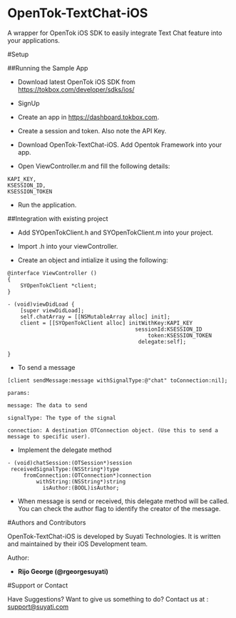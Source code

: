 # OpenTok-TextChat-iOS
A wrapper for OpenTok iOS SDK to easily integrate Text Chat feature into your applications.

#Setup

##Running the Sample App

* Download latest OpenTok iOS SDK from https://tokbox.com/developer/sdks/ios/

* SignUp

* Create an app in https://dashboard.tokbox.com.

* Create a session and token. Also note the API Key.

* Download OpenTok-TextChat-iOS. Add Opentok Framework into your app.

* Open ViewController.m and fill the following details:
```
KAPI_KEY, 
KSESSION_ID, 
KSESSION_TOKEN
```
* Run the application. 

##Integration with existing project 

* Add SYOpenTokClient.h and SYOpenTokClient.m into your project.

* Import .h into your viewController.

* Create an object and intialize it using the following:

```
@interface ViewController ()
{
    SYOpenTokClient *client;
}

- (void)viewDidLoad {
    [super viewDidLoad];
    self.chatArray = [[NSMutableArray alloc] init];
    client = [[SYOpenTokClient alloc] initWithKey:KAPI_KEY
                                        sessionId:KSESSION_ID
                                            token:KSESSION_TOKEN 
                                         delegate:self];

}
```
* To send a message

```
[client sendMessage:message withSignalType:@"chat" toConnection:nil];

params: 

message: The data to send

signalType: The type of the signal 

connection: A destination OTConnection object. (Use this to send a message to specific user).
```
* Implement the delegate method 
```
- (void)chatSession:(OTSession*)session
 receivedSignalType:(NSString*)type
     fromConnection:(OTConnection*)connection
         withString:(NSString*)string
           isAuthor:(BOOL)isAuthor;
  ```
  
* When message is send or received, this delegate method will be called. You can check the author flag to identify the creator of the message. 


#Authors and Contributors

OpenTok-TextChat-iOS is developed by Suyati Technologies. It is written and maintained by their iOS Development team.

Author:

* **Rijo George (@rgeorgesuyati)**

#Support or Contact

Have Suggestions? Want to give us something to do? Contact us at : support@suyati.com
